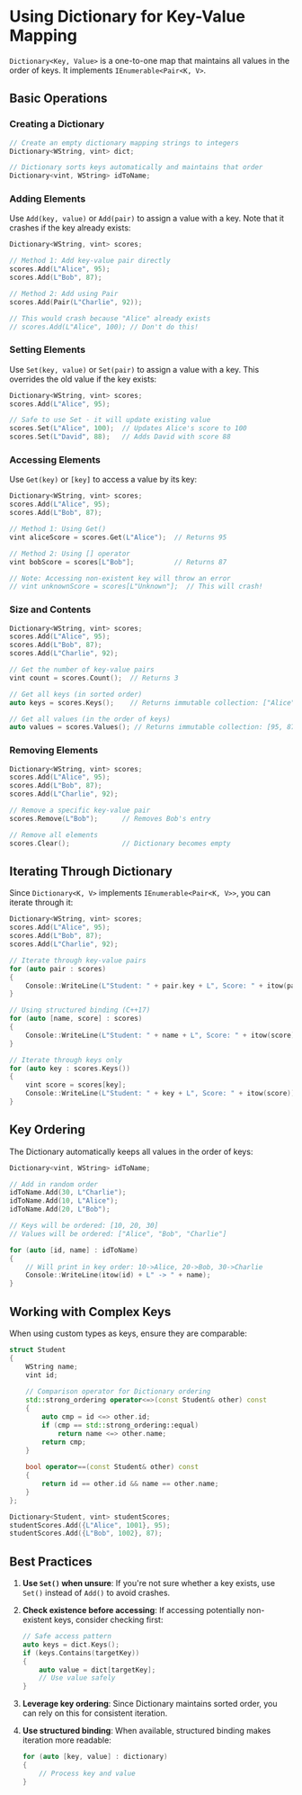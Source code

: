 # Using Dictionary for Key-Value Mapping

`Dictionary<Key, Value>` is a one-to-one map that maintains all values in the order of keys. It implements `IEnumerable<Pair<K, V>`.

## Basic Operations

### Creating a Dictionary

```cpp
// Create an empty dictionary mapping strings to integers
Dictionary<WString, vint> dict;

// Dictionary sorts keys automatically and maintains that order
Dictionary<vint, WString> idToName;
```

### Adding Elements

Use `Add(key, value)` or `Add(pair)` to assign a value with a key. Note that it crashes if the key already exists:

```cpp
Dictionary<WString, vint> scores;

// Method 1: Add key-value pair directly
scores.Add(L"Alice", 95);
scores.Add(L"Bob", 87);

// Method 2: Add using Pair
scores.Add(Pair(L"Charlie", 92));

// This would crash because "Alice" already exists
// scores.Add(L"Alice", 100); // Don't do this!
```

### Setting Elements

Use `Set(key, value)` or `Set(pair)` to assign a value with a key. This overrides the old value if the key exists:

```cpp
Dictionary<WString, vint> scores;
scores.Add(L"Alice", 95);

// Safe to use Set - it will update existing value
scores.Set(L"Alice", 100);  // Updates Alice's score to 100
scores.Set(L"David", 88);   // Adds David with score 88
```

### Accessing Elements

Use `Get(key)` or `[key]` to access a value by its key:

```cpp
Dictionary<WString, vint> scores;
scores.Add(L"Alice", 95);
scores.Add(L"Bob", 87);

// Method 1: Using Get()
vint aliceScore = scores.Get(L"Alice");  // Returns 95

// Method 2: Using [] operator
vint bobScore = scores[L"Bob"];          // Returns 87

// Note: Accessing non-existent key will throw an error
// vint unknownScore = scores[L"Unknown"];  // This will crash!
```

### Size and Contents

```cpp
Dictionary<WString, vint> scores;
scores.Add(L"Alice", 95);
scores.Add(L"Bob", 87);
scores.Add(L"Charlie", 92);

// Get the number of key-value pairs
vint count = scores.Count();  // Returns 3

// Get all keys (in sorted order)
auto keys = scores.Keys();    // Returns immutable collection: ["Alice", "Bob", "Charlie"]

// Get all values (in the order of keys)
auto values = scores.Values(); // Returns immutable collection: [95, 87, 92]
```

### Removing Elements

```cpp
Dictionary<WString, vint> scores;
scores.Add(L"Alice", 95);
scores.Add(L"Bob", 87);
scores.Add(L"Charlie", 92);

// Remove a specific key-value pair
scores.Remove(L"Bob");      // Removes Bob's entry

// Remove all elements
scores.Clear();             // Dictionary becomes empty
```

## Iterating Through Dictionary

Since `Dictionary<K, V>` implements `IEnumerable<Pair<K, V>>`, you can iterate through it:

```cpp
Dictionary<WString, vint> scores;
scores.Add(L"Alice", 95);
scores.Add(L"Bob", 87);
scores.Add(L"Charlie", 92);

// Iterate through key-value pairs
for (auto pair : scores)
{
    Console::WriteLine(L"Student: " + pair.key + L", Score: " + itow(pair.value));
}

// Using structured binding (C++17)
for (auto [name, score] : scores)
{
    Console::WriteLine(L"Student: " + name + L", Score: " + itow(score));
}

// Iterate through keys only
for (auto key : scores.Keys())
{
    vint score = scores[key];
    Console::WriteLine(L"Student: " + key + L", Score: " + itow(score));
}
```

## Key Ordering

The Dictionary automatically keeps all values in the order of keys:

```cpp
Dictionary<vint, WString> idToName;

// Add in random order
idToName.Add(30, L"Charlie");
idToName.Add(10, L"Alice");
idToName.Add(20, L"Bob");

// Keys will be ordered: [10, 20, 30]
// Values will be ordered: ["Alice", "Bob", "Charlie"]

for (auto [id, name] : idToName)
{
    // Will print in key order: 10->Alice, 20->Bob, 30->Charlie
    Console::WriteLine(itow(id) + L" -> " + name);
}
```

## Working with Complex Keys

When using custom types as keys, ensure they are comparable:

```cpp
struct Student
{
    WString name;
    vint id;
    
    // Comparison operator for Dictionary ordering
    std::strong_ordering operator<=>(const Student& other) const
    {
        auto cmp = id <=> other.id;
        if (cmp == std::strong_ordering::equal)
            return name <=> other.name;
        return cmp;
    }
    
    bool operator==(const Student& other) const
    {
        return id == other.id && name == other.name;
    }
};

Dictionary<Student, vint> studentScores;
studentScores.Add({L"Alice", 1001}, 95);
studentScores.Add({L"Bob", 1002}, 87);
```

## Best Practices

1. **Use `Set()` when unsure**: If you're not sure whether a key exists, use `Set()` instead of `Add()` to avoid crashes.

2. **Check existence before accessing**: If accessing potentially non-existent keys, consider checking first:
   ```cpp
   // Safe access pattern
   auto keys = dict.Keys();
   if (keys.Contains(targetKey))
   {
       auto value = dict[targetKey];
       // Use value safely
   }
   ```

3. **Leverage key ordering**: Since Dictionary maintains sorted order, you can rely on this for consistent iteration.

4. **Use structured binding**: When available, structured binding makes iteration more readable:
   ```cpp
   for (auto [key, value] : dictionary)
   {
       // Process key and value
   }
   ```